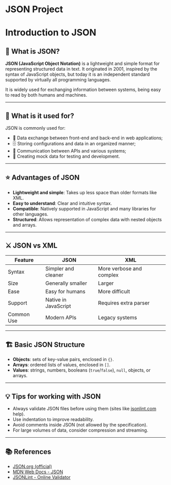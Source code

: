 # JSON Project
# Introduction to JSON

## 📌 What is JSON?

**JSON (JavaScript Object Notation)** is a lightweight and simple format for representing structured data in text. It originated in 2001, inspired by the syntax of JavaScript objects, but today it is an independent standard supported by virtually all programming languages.

It is widely used for exchanging information between systems, being easy to read by both humans and machines.

---

## 🎯 What is it used for?

JSON is commonly used for:

- 🔄 Data exchange between front-end and back-end in web applications;
- 🗄️ Storing configurations and data in an organized manner;
- 📡 Communication between APIs and various systems;
- 🧪 Creating mock data for testing and development.

---

## ⭐ Advantages of JSON

- **Lightweight and simple**: Takes up less space than older formats like XML.
- **Easy to understand**: Clear and intuitive syntax.
- **Compatible**: Natively supported in JavaScript and many libraries for other languages.
- **Structured**: Allows representation of complex data with nested objects and arrays.

---

## ⚔️ JSON vs XML

| Feature          | JSON                  | XML                    |
|------------------|-----------------------|------------------------|
| Syntax           | Simpler and cleaner   | More verbose and complex|
| Size             | Generally smaller     | Larger                 |
| Ease             | Easy for humans       | More difficult         |
| Support          | Native in JavaScript  | Requires extra parser  |
| Common Use       | Modern APIs           | Legacy systems         |

---

## 🏗️ Basic JSON Structure

- **Objects**: sets of key-value pairs, enclosed in `{}`.
- **Arrays**: ordered lists of values, enclosed in `[]`.
- **Values**: strings, numbers, booleans (`true`/`false`), `null`, objects, or arrays.

---

## 💡 Tips for working with JSON

- Always validate JSON files before using them (sites like [jsonlint.com](https://jsonlint.com/) help).
- Use indentation to improve readability.
- Avoid comments inside JSON (not allowed by the specification).
- For large volumes of data, consider compression and streaming.

---

## 📚 References

- [JSON.org (official)](https://www.json.org/json-en.html)
- [MDN Web Docs - JSON](https://developer.mozilla.org/en-US/docs/Web/JavaScript/Reference/Global_Objects/JSON)
- [JSONLint - Online Validator](https://jsonlint.com/)
